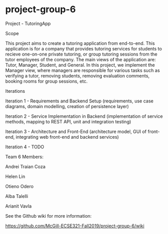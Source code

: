 # project-group-6

Project - TutoringApp


Scope

This project aims to create a tutoring application from end-to-end. This 
application is for a company that provides tutoring services for students to 
recieve one-on-one private tutoring, or group tutoring sessions from the tutor 
employees of the company. The main views of the application are: Tutor, 
Manager, Student, and General. In this project, we implement the Manager view, 
where managers are responsible for various tasks such as verifying a tutor, 
removing students, removing evaluation comments, booking rooms for group 
sessions, etc.


Iterations

Iteration 1 - Requirements and Backend Setup (requirements, use case diagrams, 
domain modelling, creation of persistence layer)

Iteration 2 - Service Implementation in Backend (implementation of service 
methods, mapping to REST API, unit and integration testing)

Iteration 3 - Architecture and Front-End (architecture model, GUI of front-end, integrating web front-end and backend services)

Iteration 4 - TODO

Team 6 Members:

Andrei Traian Coza

Helen Lin

Otieno Odero

Alba Talelli

Arianit Vavla

See the Github wiki for more information: 

https://github.com/McGill-ECSE321-Fall2019/project-group-6/wiki
